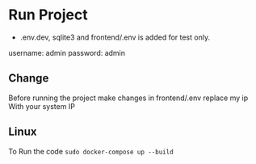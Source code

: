 # Run Project

- .env.dev, sqlite3 and frontend/.env is added for test only.

username: admin
password: admin

## Change

Before running the project make changes in frontend/.env replace my ip With your system IP

## Linux
To Run the code
<code>sudo docker-compose up --build<code>






